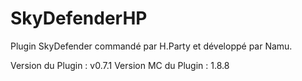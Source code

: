 # SkyDefenderHP
Plugin SkyDefender commandé par H.Party et développé par Namu.

Version du Plugin : v0.7.1
Version MC du Plugin : 1.8.8
